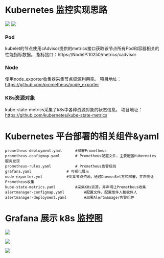 # Kubernetes 监控实现思路
![](https://raw.githubusercontent.com/fxkjnj/fxkjnj.github.io/main/%E4%B8%AD%E9%97%B4%E4%BB%B6/kubernetes/1.png)
![](https://raw.githubusercontent.com/fxkjnj/fxkjnj.github.io/main/%E4%B8%AD%E9%97%B4%E4%BB%B6/kubernetes/2.png)



### Pod
kubelet的节点使用cAdvisor提供的metrics接口获取该节点所有Pod和容器相关的性能指标数据。
指标接口：https://NodeIP:10250/metrics/cadvisor

### Node
使用node_exporter收集器采集节点资源利用率。
项目地址：https://github.com/prometheus/node_exporter

### K8s资源对象
kube-state-metrics采集了k8s中各种资源对象的状态信息。
项目地址：https://github.com/kubernetes/kube-state-metrics


# Kubernetes 平台部署的相关组件&yaml


```
prometheus-deployment.yaml 		#部署Prometheus
prometheus-configmap.yaml 		# Prometheus配置文件，主要配置Kubernetes服务发现
prometheus-rules.yaml 			# Prometheus告警规则
grafana.yaml				# 可视化展示
node-exporter.yml 			#采集节点资源，通过DaemonSet方式部署，并声明让Prometheus收集
kube-state-metrics.yaml 		#采集K8s资源，并声明让Prometheus收集
alertmanager-configmap.yaml 		#配置文件，配置发件人和收件人
alertmanager-deployment.yaml 		#部署Alertmanager告警组件
```


# Grafana 展示 k8s 监控图

![](https://raw.githubusercontent.com/fxkjnj/fxkjnj.github.io/main/%E4%B8%AD%E9%97%B4%E4%BB%B6/kubernetes/dashboard-1.png)

![](https://raw.githubusercontent.com/fxkjnj/fxkjnj.github.io/main/%E4%B8%AD%E9%97%B4%E4%BB%B6/kubernetes/dashboard-2.png)

![](https://raw.githubusercontent.com/fxkjnj/fxkjnj.github.io/main/%E4%B8%AD%E9%97%B4%E4%BB%B6/kubernetes/dashboard-3.png)








